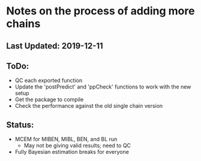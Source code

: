 # Notes on the process of adding more chains

## Last Updated: 2019-12-11


## ToDo:
- QC each exported function
- Update the 'postPredict' and 'ppCheck' functions to work with the new setup
- Get the package to compile
- Check the performance against the old single chain version

## Status:
- MCEM for MIBEN, MIBL, BEN, and BL run
  - May not be giving valid results; need to QC
- Fully Bayesian estimation breaks for everyone
